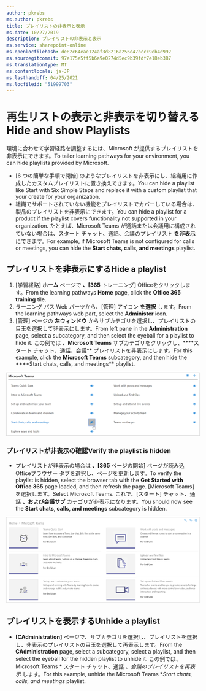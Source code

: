 ```yaml
---
author: pkrebs
ms.author: pkrebs
title: プレイリストの非表示と表示
ms.date: 10/27/2019
description: プレイリストの非表示と表示
ms.service: sharepoint-online
ms.openlocfilehash: de82c64eae124af3d8216a256e47bccc9eb4d992
ms.sourcegitcommit: 97e175e5ff5b6a9e0274d5ec9b39fdf7e18eb387
ms.translationtype: MT
ms.contentlocale: ja-JP
ms.lasthandoff: 04/25/2021
ms.locfileid: "51999703"
---
```

# <a name="hide-and-show-playlists"></a><span data-ttu-id="9b17c-103">再生リストの表示と非表示を切り替える</span><span class="sxs-lookup"><span data-stu-id="9b17c-103">Hide and show Playlists</span></span>

<span data-ttu-id="9b17c-104">環境に合わせて学習経路を調整するには、Microsoft が提供するプレイリストを非表示にできます。</span><span class="sxs-lookup"><span data-stu-id="9b17c-104">To tailor learning pathways for your environment, you can hide playlists provided by Microsoft.</span></span> 

- <span data-ttu-id="9b17c-105">[6 つの簡単な手順で開始] のようなプレイリストを非表示にし、組織用に作成したカスタムプレイリストに置き換えできます。</span><span class="sxs-lookup"><span data-stu-id="9b17c-105">You can hide a playlist like Start with Six Simple Steps and replace it with a custom playlist that your create for your organization.</span></span>
- <span data-ttu-id="9b17c-106">組織でサポートされていない機能をプレイリストでカバーしている場合は、製品のプレイリストを非表示にできます。</span><span class="sxs-lookup"><span data-stu-id="9b17c-106">You can hide a playlist for a product if the playlist covers functionality not supported in your organization.</span></span> <span data-ttu-id="9b17c-107">たとえば、Microsoft Teams が通話または会議用に構成されていない場合は、スタート チャット、通話、会議のプレイリスト **を非表示** にできます。</span><span class="sxs-lookup"><span data-stu-id="9b17c-107">For example, if Microsoft Teams is not configured for calls or meetings, you can hide the **Start chats, calls, and meetings** playlist.</span></span> 

## <a name="hide-a-playlist"></a><span data-ttu-id="9b17c-108">プレイリストを非表示にする</span><span class="sxs-lookup"><span data-stu-id="9b17c-108">Hide a playlist</span></span>

1. <span data-ttu-id="9b17c-109">[学習経路] **ホーム** ページで **、[365** トレーニング] Officeをクリックします。</span><span class="sxs-lookup"><span data-stu-id="9b17c-109">From the learning pathways **Home** page, click the **Office 365 training** tile.</span></span>
2. <span data-ttu-id="9b17c-110">ラーニング パス Web パーツから、[管理] アイコン **を選択** します。</span><span class="sxs-lookup"><span data-stu-id="9b17c-110">From the learning pathways web part, select the **Administer** icon.</span></span> 
3. <span data-ttu-id="9b17c-111">[管理] ページの **左ウィンドウ** からサブカテゴリを選択し、プレイリストの目玉を選択して非表示にします。</span><span class="sxs-lookup"><span data-stu-id="9b17c-111">From left pane in the **Administration** page, select a subcategory, and then select the eyeball for a playlist to hide it.</span></span> <span data-ttu-id="9b17c-112">この例では **、Microsoft Teams** サブカテゴリをクリックし、\*\*\*\*スタート チャット、通話、会議\*\* プレイリストを非表示にします。</span><span class="sxs-lookup"><span data-stu-id="9b17c-112">For this example, click the **Microsoft Teams** subcategory, and then hide the \*\*\*\*Start chats, calls, and meetings\*\* playlist.</span></span>  

![cg-hideplaylist.png](media/cg-hideplaylist.png)

### <a name="verify-the-playlist-is-hidden"></a><span data-ttu-id="9b17c-114">プレイリストが非表示の確認</span><span class="sxs-lookup"><span data-stu-id="9b17c-114">Verify the playlist is hidden</span></span>
- <span data-ttu-id="9b17c-115">プレイリストが非表示の場合は **、[365** ページの開始] ページが読み込Officeブラウザー タブを選択し、ページを更新します。</span><span class="sxs-lookup"><span data-stu-id="9b17c-115">To verify the playlist is hidden, select the browser tab with the **Get Started with Office 365** page loaded, and then refresh the page.</span></span> <span data-ttu-id="9b17c-116">[Microsoft Teams] を選択します。</span><span class="sxs-lookup"><span data-stu-id="9b17c-116">Select Microsoft Teams.</span></span> <span data-ttu-id="9b17c-117">これで、[スタート] チャット、通話 **、および会議サブ** カテゴリが非表示になります。</span><span class="sxs-lookup"><span data-stu-id="9b17c-117">You should now see the **Start chats, calls, and meetings** subcategory is hidden.</span></span> 

![cg-hideplaylistrefresh.png](media/cg-hideplaylistrefresh.png)

## <a name="unhide-a-playlist"></a><span data-ttu-id="9b17c-119">プレイリストを表示する</span><span class="sxs-lookup"><span data-stu-id="9b17c-119">Unhide a playlist</span></span>

- <span data-ttu-id="9b17c-120">**[CAdministration]** ページで、サブカテゴリを選択し、プレイリストを選択し、非表示のプレイリストの目玉を選択して再表示します。</span><span class="sxs-lookup"><span data-stu-id="9b17c-120">From the **CAdministration** page, select a subcategory, select a playlist, and then select the eyeball for the hidden playlist to unhide it.</span></span> <span data-ttu-id="9b17c-121">この例では、Microsoft Teams \* スタート チャット、通話 *_、会議のプレイリストを再表示_* します。</span><span class="sxs-lookup"><span data-stu-id="9b17c-121">For this example, unhide the Microsoft Teams \**_Start chats, calls, and meetings_* playlist.</span></span>   

